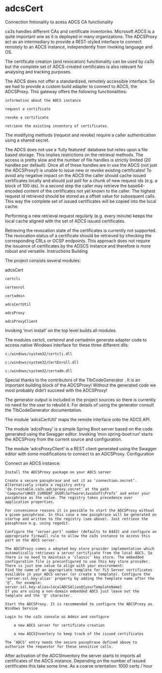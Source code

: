 # adcsCert
Connection fntionality to acess ADCS CA functionality

ca3s handles different CAs and certificate inventories. Microsoft ADCS is a quite important one as it is deployed in many organizations. The ADCSProxy act as an intermediary to provide a REST-styled interface to connect remotely to an ADCS instance, independently from invoking language and OS. 

The certificate creation (and revocation) functionality can be used by ca3s but the complete set of ADCS-created certificates is also relevant for analysing and tracking purposes.

The ADCS does not offer a standardized, remotely accessible interface. So we had to provide a custom build adapter to connect to ADCS, the ADCSProxy. This gateway offers the following functionalities:

    information about the ADCS instance

    request a certificate

    revoke a certificate

    retrieve the existing inventory of certificates

The modifying methods (request and revoke) require a caller authentication using a shared secret.

The ADCS does not use a ‘fully featured’ database but relies upon a file based storage. This implies restrictions on the retrieval methods. The access is pretty slow and the number of file handles is strictly limited (20 handles per default). Once all of these handles are in use the ADCS (not just the ADCSProxy!) is unable to issue new or revoke existing certificates! To avoid any negative impact on the ADCS the caller should cache issued certificates locally and should just poll for a chunk of new request ids (e.g. a block of 100 ids). In a second step the caller may retrieve the base64-encoded content of the certificates not yet known to the caller. The highest request id retrieved should be stored as a offset value for subsequent calls. This way the complete set of issued certificates will be copied into the local cache. 

Performing a new retrieval request regularly (e.g. every minute) keeps the local cache aligned with the set of ADCS issued certificates. 

Retrieving the revocation state of the certificates is currently not supported. The revocation status of a certificate should be retrieved by checking the corresponding CRLs or OCSP endpoints. This approach does not require the issuance of certificates by the ADSCS instance and therefore is more robust and versatile.
Instructions
Building

The project consists several modules:

adcsCert

    certcli

    certenrol

    certadmin

    adcsCertUtil

    adcsProxy

    adcsProxyClient

Invoking ‘mvn install’ on the top level builds all modules. 

The modules certcli, certenrol and certadmin generate adapter code to access native Windows interface for these three different dlls:

    c:/windows/system32/certcli.dll

    c:/windows/system32/CertEnroll.dll

    c:/windows/system32/certadm.dll

Special thanks to the contributors of the TlbCodeGenerator . It is an important building block of the ADCSProxy! Without the generated code we most probably didn’t succeed with the ADCSProxy! 

The generator output is included in the project sources so there is currently no need for the user to rebuild it. For details of using the generator consult the TlbCodeGenerator documentation.

The module ‘adcsCertUtil’ maps the remote interface onto the ADCS API.

The module ‘adcsProxy’ is a simple Spring Boot server based on the code generated using the Swagger editor. Invoking ‘mvn spring-boot:run’ starts the ADCSProxy from the current source and configuration.

The module ‘adcsProxyClient’ is a REST client generated using the Swagger editor with some modifications to connect to an ADCSProxy.
Configuration

Connect an ADCS instance:

    Install the ADCSProxy package on your ADCS server

    Create a secure passphrase and set it as ‘connection.secret’. Alternatively create a registry entry ‘de.trustable.ca3s.adcsproxy.secret' at the path 'Computer\HKEY_CURRENT_USER\Software\JavaSoft\Prefs’ and enter your passphrase as the value. The registry takes precedence over application properties. 

    For convenience reasons it is possible to start the ADCSProxy without a given passphrase. In this case a new passphrase will be generated on startup and written to the registry (see above). Just retrieve the passphrase e.g. using regedit.  

    Configure the ‘server.port’ number (defaults to 8443) and configure an appropriate firewall rule to allow the ca3s instance to access this port on the ADCS server.

    The ADCSProxy comes a adopted key store provider implementation which automatically retrieves a server certificate from the local ADCS. So there is no need to maintain a ‘classic’ key store. The embedded configuration file is preconfigured to use this key store provider. There is just one value to align with your environment:
    Find the name of an appropriate template for TLS Server certificates available in your ADCS server (or create a template). Configure the ‘server.ssl.key-alias' property by adding the template name after the '@’, for example:
    server.ssl.key-alias=localADCSAlias@{yourTemplateName}
    If you are using a non-domain embedded ADCS just leave out the template and the '@' character.

    Start the ADCSProxy. It is recommended to configure the ADCSProxy as Windows Service

    Login to the ca3s console as Admin and configure

        a new ADCS server for certificate creation

        a new ADCSInventory to keep track of the issued certificates

    The ‘ADCS’ entry needs the secure passphrase defined above to authorize the requestor for these sensitive calls.

After activation of the ADCSInventory the server starts to imports all certificates of the ADCS instance. Depending on the number of issued certificates this take some time. As a coarse orientation: 1000 certs / hour 
